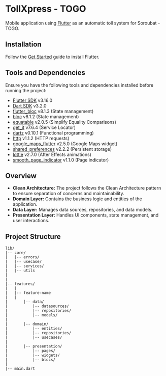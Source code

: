 # TollXpress - TOGO

Mobile application using [Flutter](https://flutter.dev/) as an automatic toll system for Soroubat - TOGO.

## Installation

Follow the [Get Started](https://docs.flutter.dev/get-started/install) guide to install Flutter.


## Tools and Dependencies

Ensure you have the following tools and dependencies installed before running the project:

* [Flutter SDK](https://docs.flutter.dev/get-started/install) v3.16.0
* [Dart SDK](https://dart.dev/get-dart) v3.2.0
* [flutter_bloc](https://pub.dev/packages/flutter_bloc) v8.1.3  (State management)
* [bloc](https://pub.dev/packages/bloc) v8.1.2  (State management)
* [equatable](https://pub.dev/packages/equatable) v2.0.5  (Simplify Equality Comparisons)
* [get_it](https://pub.dev/packages/get_it) v7.6.4  (Service Locator)
* [dartz](https://pub.dev/packages/dartz) v0.10.1  (Functional programming)
* [http](https://pub.dev/packages/http) v1.1.2  (HTTP requests)
* [google_maps_flutter](https://pub.dev/packages/google_maps_flutter) v2.5.0  (Google Maps widget)
* [shared_preferences](https://pub.dev/packages/shared_preferences) v2.2.2  (Persistent storage)
* [lottie](https://pub.dev/packages/lottie) v2.7.0  (After Effects animations)
* [smooth_page_indicator](https://pub.dev/packages/smooth_page_indicator) v1.1.0  (Page indicator)



## Overview
* **Clean Architecture:** The project follows the Clean Architecture pattern to ensure separation of concerns and maintainability.
* **Domain Layer:** Contains the business logic and entities of the application.
* **Data Layer:** Manages data sources, repositories, and data models.
* **Presentation Layer:** Handles UI components, state management, and user interactions.


## Project Structure
```
lib/
|-- core/
|   |-- errors/
|   |-- usecase/
|   |-- services/
|   |-- utils
|
|
|-- features/
|   |
|   |-- feature-name
|   |
|       |-- data/
|           |-- datasources/
|           |-- repositories/
|           |-- models/
|
|       |-- domain/
|           |-- entities/
|           |-- repositories/
|           |-- usecases/
|
|       |-- presentation/
|           |-- pages/
|           |-- widgets/
|           |-- blocs/
|
|-- main.dart
```